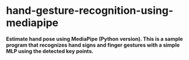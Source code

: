 # hand-gesture-recognition-using-mediapipe
**Estimate hand pose using MediaPipe (Python version).
This is a sample program that recognizes hand signs and finger gestures with a simple MLP using the detected key points.**
